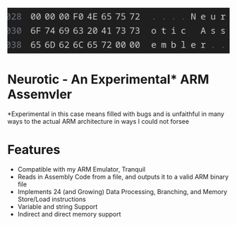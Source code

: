 ![alt text](hello_hex.png)
# Neurotic - An Experimental* ARM Assemvler
*Experimental in this case means filled with bugs and is unfaithful in many ways to the actual ARM architecture in ways I could not forsee
# Features
- Compatible with my ARM Emulator, Tranquil
- Reads in Assembly Code from a file, and outputs it to a valid ARM binary file
- Implements 24 (and Growing) Data Processing, Branching, and Memory Store/Load instructions
- Variable and string Support
- Indirect and direct memory support